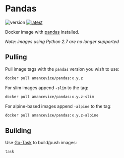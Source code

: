 # Pandas

![version](https://img.shields.io/docker/v/amancevice/pandas?color=blue&label=version&logo=docker&logoColor=eee&sort=semver&style=flat-square)
[![latest](https://img.shields.io/github/workflow/status/amancevice/docker-pandas/build?logo=github&style=flat-square)](https://github.com/amancevice/docker-pandas/actions)

Docker image with [pandas](https://github.com/pandas-dev/pandas) installed.

_Note: images using Python 2.7 are no longer supported_

## Pulling

Pull image tags with the `pandas` version you wish to use:

```bash
docker pull amancevice/pandas:x.y.z
```

For slim images append `-slim` to the tag:

```bash
docker pull amancevice/pandas:x.y.z-slim
```

For alpine-based images append `-alpine` to the tag:

```bash
docker pull amancevice/pandas:x.y.z-alpine
```

## Building

Use [Go-Task](https://taskfile.dev/) to build/push images:

```bash
task
```
